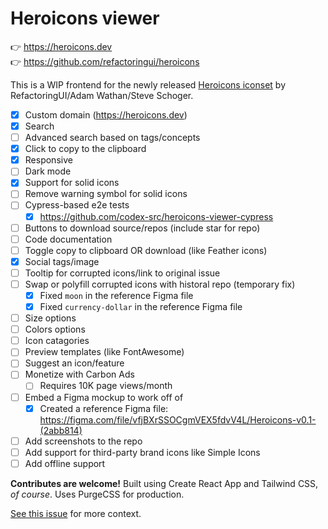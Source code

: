 # Heroicons viewer

👉 https://heroicons.dev<br>
👉 https://github.com/refactoringui/heroicons

This is a WIP frontend for the newly released [Heroicons iconset](https://github.com/refactoringui/heroicons) by RefactoringUI/Adam Wathan/Steve Schoger.

- [x] Custom domain (https://heroicons.dev)
- [x] Search
- [ ] Advanced search based on tags/concepts
- [x] Click to copy to the clipboard
- [x] Responsive
- [ ] Dark mode
- [x] Support for solid icons
- [ ] Remove warning symbol for solid icons
- [ ] Cypress-based e2e tests
  - [x] https://github.com/codex-src/heroicons-viewer-cypress
- [ ] Buttons to download source/repos (include star for repo)
- [ ] Code documentation
- [ ] Toggle copy to clipboard OR download (like Feather icons)
- [x] Social tags/image
- [ ] Tooltip for corrupted icons/link to original issue
- [ ] Swap or polyfill corrupted icons with historal repo (temporary fix)
  - [x] Fixed `moon` in the reference Figma file
  - [x] Fixed `currency-dollar` in the reference Figma file
- [ ] Size options
- [ ] Colors options
- [ ] Icon catagories
- [ ] Preview templates (like FontAwesome)
- [ ] Suggest an icon/feature
- [ ] Monetize with Carbon Ads
  - [ ] Requires 10K page views/month
- [ ] Embed a Figma mockup to work off of
  - [x] Created a reference Figma file: https://figma.com/file/vfjBXrSSOCgmVEX5fdvV4L/Heroicons-v0.1-(2abb814)
- [ ] Add screenshots to the repo
- [ ] Add support for third-party brand icons like Simple Icons
- [ ] Add offline support

**Contributes are welcome!** Built using Create React App and Tailwind CSS, _of course_. Uses PurgeCSS for production.

[See this issue](https://github.com/refactoringui/heroicons/issues/2#issue-570090097) for more context.

